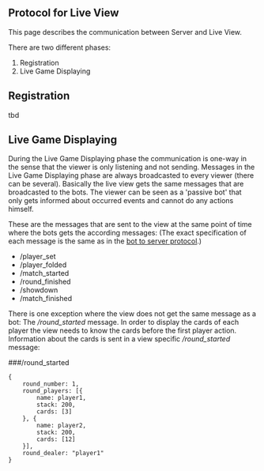## Protocol for Live View
This page describes the communication between Server and Live View.

There are two different phases:

1. Registration
1. Live Game Displaying

## Registration
tbd

## Live Game Displaying

During the Live Game Displaying phase the communication is one-way in the sense that the viewer is only listening and
not sending. Messages in the Live Game Displaying phase are always broadcasted to every viewer (there can be several).
Basically the live view gets the same messages that are broadcasted to the bots. The viewer can be seen as a 'passive bot'
that only gets informed about occurred events and cannot do any actions himself.

These are the messages that are sent to the view at the same point of time where the bots gets the according messages:
(The exact specification of each message is the same as in the [bot to server protocol](noker_protocol.md).)
* /player_set
* /player_folded
* /match_started
* /round_finished
* /showdown
* /match_finished

There is one exception where the view does not get the same message as a bot: The _/round_started_ message.
In order to display the cards of each player the view needs to know the cards before the first player action.
Information about the cards is sent in a view specific _/round_started_ message:

###/round_started
```
{
    round_number: 1,
    round_players: [{
        name: player1,
        stack: 200,
        cards: [3]
    }, {
        name: player2,
        stack: 200,
        cards: [12]
    }],
    round_dealer: "player1"
}
```
